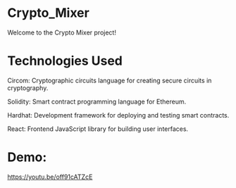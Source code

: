 # Crypto_Mixer

Welcome to the Crypto Mixer project!


# Technologies Used
Circom: Cryptographic circuits language for creating secure circuits in cryptography.

Solidity: Smart contract programming language for Ethereum.

Hardhat: Development framework for deploying and testing smart contracts.

React: Frontend JavaScript library for building user interfaces.


# Demo: 
https://youtu.be/off91cATZcE
